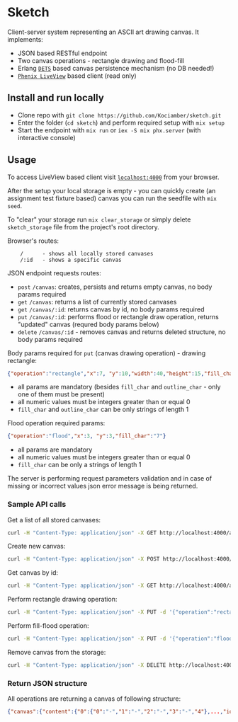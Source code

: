 # Sketch

Client-server system representing an ASCII art drawing canvas. It implements:

*   JSON based RESTful endpoint
*   Two canvas operations - rectangle drawing and flood-fill
*   Erlang [`DETS`](https://erlang.org/doc/man/dets.html) based canvas persistence mechanism (no DB needed!)
*   [`Phenix LiveView`](https://github.com/phoenixframework/phoenix_live_view) based client (read only)

## Install and run locally
  * Clone repo with `git clone https://github.com/Kociamber/sketch.git`
  * Enter the folder (`cd sketch`) and perform required setup with `mix setup`
  * Start the endpoint with `mix run` or `iex -S mix phx.server` (with interactive console)

## Usage

To access LiveView based client visit [`localhost:4000`](http://localhost:4000) from your browser.    

After the setup your local storage is empty - you can quickly create (an assignment test fixture based) canvas you can run the seedfile with `mix seed`.  

To "clear" your storage run `mix clear_storage` or simply delete `sketch_storage` file from the project's root directory.

Browser's routes:
```
    /      - shows all locally stored canvases
    /:id   - shows a specific canvas
```

JSON endpoint requests routes:
* `post` `/canvas`: creates, persists and returns empty canvas, no body params required
* `get` `/canvas`: returns a list of currently stored canvases
* `get` `/canvas/:id`: returns canvas by id, no body params required
* `put` `/canvas/:id`: performs flood or rectangle draw operation, returns "updated" canvas (requred body params below)
* `delete` `/canvas/:id` - removes canvas and returns deleted structure, no body params required

Body params required for `put` (canvas drawing operation) - drawing rectangle:

```json
{"operation":"rectangle","x":7, "y":10,"width":40,"height":15,"fill_char":"#", "outline_char":"+"}
```
* all params are mandatory (besides `fill_char` and `outline_char` - only one of them must be present)
* all numeric values must be integers greater than or equal 0
* `fill_char` and `outline_char` can be only strings of length 1

Flood operation required params:
```json
{"operation":"flood","x":3, "y":3,"fill_char":"7"}
```
* all params are mandatory
* all numeric values must be integers greater than or equal 0
* `fill_char` can be only a strings of length 1

The server is performing request parameters validation and in case of missing or incorrect values json error message is being returned.

### Sample API calls
Get a list of all stored canvases:  
```bash
curl -H "Content-Type: application/json" -X GET http://localhost:4000/api/canvas/
```
Create new canvas:
```bash
curl -H "Content-Type: application/json" -X POST http://localhost:4000/api/canvas/
```
Get canvas by id:
```bash
curl -H "Content-Type: application/json" -X GET http://localhost:4000/api/canvas/:canvas_id
```
Perform rectangle drawing operation:
```bash
curl -H "Content-Type: application/json" -X PUT -d '{"operation":"rectangle","x":1, "y":2,"width":5,"height":5,"fill_char":"#"}' http://localhost:4000/api/canvas/:canvas_id
```
Perform fill-flood operation:
```bash
curl -H "Content-Type: application/json" -X PUT -d '{"operation":"flood","x":3, "y":2,"fill_char":"^"}' http://localhost:4000/api/canvas/:canvas_id
```
Remove canvas from the storage:
```bash
curl -H "Content-Type: application/json" -X DELETE http://localhost:4000/api/canvas/:canvas_id
```
### Return JSON structure
All operations are returning a canvas of following structure:
```json
{"canvas":{"content":{"0":{"0":"-","1":"-","2":"-","3":"-","4"},...,"id":"ee25fbec-2767-11eb-8a6f-784f436f155b"}}}
```
